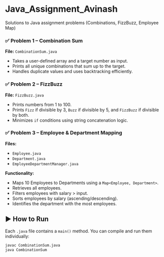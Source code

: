 # Java_Assignment_Avinash
Solutions to Java assignment problems (Combinations, FizzBuzz, Employee Map)

### ✅ Problem 1 – Combination Sum
**File:** `CombinationSum.java`  
- Takes a user-defined array and a target number as input.
- Prints all unique combinations that sum up to the target.
- Handles duplicate values and uses backtracking efficiently.

### ✅ Problem 2 – FizzBuzz
**File:** `FizzBuzz.java`  
- Prints numbers from 1 to 100.
- Prints `Fizz` if divisible by 3, `Buzz` if divisible by 5, and `FizzBuzz` if divisible by both.
- Minimizes `if` conditions using string concatenation logic.

### ✅ Problem 3 – Employee & Department Mapping
**Files:**
- `Employee.java`
- `Department.java`
- `EmployeeDepartmentManager.java`

**Functionality:**
- Maps 10 Employees to Departments using a `Map<Employee, Department>`.
- Retrieves all employees.
- Filters employees with salary > input.
- Sorts employees by salary (ascending/descending).
- Identifies the department with the most employees.

## ▶️ How to Run

Each `.java` file contains a `main()` method. You can compile and run them individually:

```bash
javac CombinationSum.java
java CombinationSum
